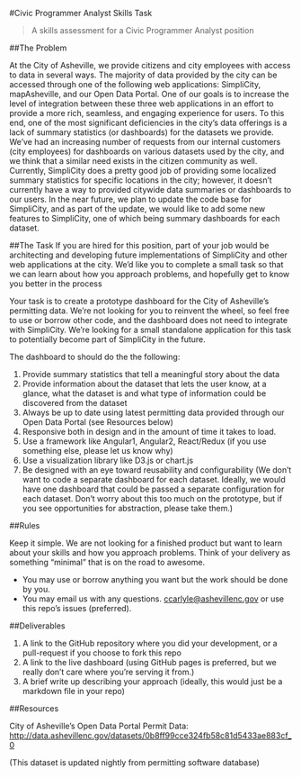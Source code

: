 #Civic Programmer Analyst Skills Task

> A skills assessment for a Civic Programmer Analyst position

##The Problem


At the City of Asheville, we provide citizens and city employees with access to data in several ways. The majority of data provided by the city can be accessed through one of the following web applications: SimpliCity, mapAsheville, and our Open Data Portal. One of our goals is to increase the level of integration between these three web applications in an effort to provide a more rich, seamless, and engaging experience for users. To this end, one of the most significant deficiencies in the city’s data offerings is a lack of summary statistics (or dashboards) for the datasets we provide. We’ve had an increasing number of requests from our internal customers (city employees) for dashboards on various datasets used by the city, and we think that a similar need exists in the citizen community as well.  Currently, SimpliCity does a pretty good job of providing some localized summary statistics for specific locations in the city; however, it doesn’t currently have a way to provided citywide data summaries or dashboards to our users. In the near future, we plan to update the code base for SimpliCity, and as part of the update, we would like to add some new features to SimpliCity, one of which being summary dashboards for each dataset. 


 
##The Task
If you are hired for this position, part of your job would be architecting and developing future implementations of SimpliCity and other web applications at the city. We’d like you to complete a small task so that we can learn about how you approach problems, and hopefully get to know you better in the process


Your task is to create a prototype dashboard for the City of Asheville’s permitting data. We’re not looking for you to reinvent the wheel, so feel free to use or borrow other code, and the dashboard does not need to integrate with SimpliCity. We’re looking for a small standalone application for this task to potentially become part of SimpliCity in the future.


The dashboard to should do the the following: 


1. Provide summary statistics that tell a meaningful story about the data
2. Provide information about the dataset that lets the user know, at a glance, what the dataset is and what type of information could be discovered from the dataset
3. Always be up to date using latest permitting data provided through our Open Data Portal (see Resources below)
4. Responsive both in design and in the amount of time it takes to load.
5. Use a framework like Angular1, Angular2, React/Redux (if you use something else, please let us know why)
6. Use a visualization library like D3.js or chart.js
7. Be designed with an eye toward reusability and configurability (We don’t want to code a separate dashboard for each dataset. Ideally, we would have one dashboard that could be passed a separate configuration for each dataset. Don’t worry about this too much on the prototype, but if you see opportunities for abstraction, please take them.)


##Rules 


Keep it simple. We are not looking for a finished product but want to learn about your skills and how you approach problems. Think of your delivery as something “minimal” that is on the road to awesome.


* You may use or borrow anything you want but the work should be done by you.
* You may email us with any questions. ccarlyle@ashevillenc.gov or use this repo’s issues (preferred).

##Deliverables
1. A link to the GitHub repository where you did your development, or a pull-request if you choose to fork this repo
2. A link to the live dashboard (using GitHub pages is preferred, but we really don’t care where you’re serving it from.)
3. A brief write up describing your approach (ideally, this would just be a markdown file in your repo)


##Resources


City of Asheville’s Open Data Portal Permit Data: http://data.ashevillenc.gov/datasets/0b8ff99cce324fb58c81d5433ae883cf_0


(This dataset is updated nightly from permitting software database)
